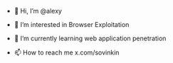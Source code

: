 - 👋 Hi, I’m @alexy
- 👀 I’m interested in Browser Exploitation
- 🌱 I’m currently learning web application penetration

- 📫 How to reach me x.com/sovinkin


<!---
alexandersovinkin/alexandersovinkin is a ✨ special ✨ repository because its `README.md` (this file) appears on your GitHub profile.
You can click the Preview link to take a look at your changes.
--->
